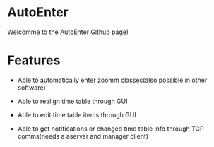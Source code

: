 # AutoEnter
Welcomme to the AutoEnter Github page!

# Features
- Able to automatically enter zoomm classes(also possible in other software)
- Able to realign time table through GUI
- Able to edit time table items through GUI

- Able to get notifications or changed time table info through TCP comms(needs a aserver and manager client)
